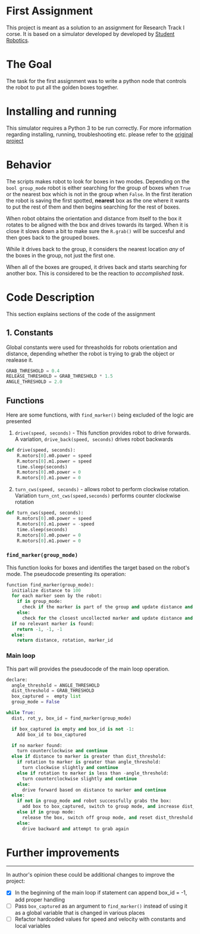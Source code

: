 First Assignment
================================

This project is meant as a solution to an assignment for Research Track I corse. It is based on a simulator developed by developed by [Student Robotics](https://studentrobotics.org).

# The Goal
The task for the first assignment was to write a python node that controls the robot to put all the golden boxes together.

# Installing and running
This simulator requires a Python 3  to be run correctly. For more information regarding installing, running, troubleshooting etc. please refer to the [original project](
https://github.com/CarmineD8/python_simulator/tree/assignment23_python3)

# Behavior
The scripts makes robot to look for boxes in two modes. Depending on the `bool group_mode` robot is either searching for the group of boxes when `True` or the nearest box which is not in the group when `False`. In the first iteration the robot is saving the first spotted, **nearest** box as the one where it wants to put the rest of them and then begins searching for the rest of boxes.

When robot obtains the orientation and distance from itself to the box it rotates to be aligned with the box and drives towards its targed. When it is close it slows down a bit to make sure the `R.grab()` will be succesful and then goes back to the grouped boxes. 

While it drives back to the group, it considers the nearest location *any* of the boxes in the group, not just the first one.

When all of the boxes are grouped, it drives back and starts searching for another box. This is considered to be the reaction to *accomplished task*.

# Code Description
This section explains sections of the code of the assignment

## 1. Constants
Global constants were used for threasholds for robots orientation and distance, depending whether the robot is trying to grab the object or realease it.
```python
GRAB_THRESHOLD = 0.4
RELEASE_THRESHOLD = GRAB_THRESHOLD * 1.5
ANGLE_THRESHOLD = 2.0
```
## Functions
Here are some functions, with `find_marker()` being excluded of the logic are presented 

1. `drive(speed, seconds)` - This function provides robot to drive forwards. A variation, `drive_back(speed, seconds)` drives robot backwards 
```python
def drive(speed, seconds):
    R.motors[0].m0.power = speed
    R.motors[0].m1.power = speed
    time.sleep(seconds)
    R.motors[0].m0.power = 0
    R.motors[0].m1.power = 0
```

2. `turn_cws(speed, seconds)` - allows robot to perform clockwise rotation. Variation `turn_cnt_cws(speed,seconds)` performs counter clockwise rotation

```python
def turn_cws(speed, seconds):
    R.motors[0].m0.power = speed
    R.motors[0].m1.power = -speed
    time.sleep(seconds)
    R.motors[0].m0.power = 0
    R.motors[0].m1.power = 0
```
### `find_marker(group_mode)`
This function looks for boxes and identifies the target based on the robot's mode. The pseudocode presenting its operation:
```python
function find_marker(group_mode):
  initialize distance to 100
  for each marker seen by the robot:
    if in group_mode:
      check if the marker is part of the group and update distance and box_id
    else:
      check for the closest uncollected marker and update distance and marker info
  if no relevant marker is found:
    return -1, -1, -1
  else:
    return distance, rotation, marker_id
```


### Main loop 
This part will provides the pseudocode of the main loop operation.

```python
declare:
  angle_threshold = ANGLE_THRESHOLD
  dist_threshold = GRAB_THRESHOLD
  box_captured =  empty list
  group_mode = False

while True:
  dist, rot_y, box_id = find_marker(group_mode)

  if box_captured is empty and box_id is not -1:
    Add box_id to box_captured

  if no marker found:
    turn counterclockwise and continue
  else if distance to marker is greater than dist_threshold:
    if rotation to marker is greater than angle_threshold:
      turn clockwise slightly and continue
    else if rotation to marker is less than -angle_threshold:
      turn counterclockwise slightly and continue
    else:
      drive forward based on distance to marker and continue
  else:
    if not in group_mode and robot successfully grabs the box:
      add box to box_captured, switch to group mode, and increase dist_threshold to releasing_threshold
    else if in group mode:
      release the box, switch off group mode, and reset dist_threshold
    else:
      drive backward and attempt to grab again
```
# Further improvements
--------------------
In author's opinion these could be additional changes to improve the project:
- [x] In the beginning of the main loop if statement can append box_id = -1, add proper handling
- [ ] Pass `box_captured`  as an argument to `find_marker()` instead of using it as a global variable that is changed in various places
- [ ] Refactor hardcoded values for speed and velocity with constants and local variables
